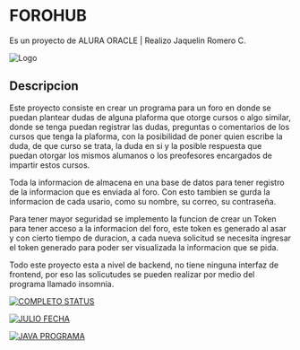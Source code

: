 # FOROHUB

Es un proyecto de ALURA ORACLE | Realizo Jaquelin Romero C.


![Logo](https://img.freepik.com/vector-premium/si-cruza-simbolo-signo-pregunta-punto-exclamacion-icono-ilustracion-vectorial_664675-1745.jpg?w=360)


## Descripcion 

Este proyecto consiste en crear un programa para un foro en donde se puedan plantear dudas de alguna plaforma que otorge cursos o algo similar, donde se tenga puedan registrar las dudas, preguntas o comentarios de los cursos que tenga la plaforma, con la posibilidad de poner quien escribe la duda, de que curso se trata, la duda en si y la posible respuesta que puedan otorgar los mismos alumanos o los preofesores encargados de impartir estos cursos.

Toda la informacion de almacena en una base de datos para tener registro de la informacion que es enviada al foro. Con esto tambien se gurda la informacion de cada usario, como su nombre, su correo, su contraseña. 

Para tener mayor seguridad se implemento la funcion de crear un Token para tener acceso a la informacion del foro, este token es generado al asar y con cierto tiempo de duracion, a cada nueva solicitud se necesita ingresar el token generado para poder ser visualizada la informacion que se pida.

Todo este proyecto esta a nivel de backend, no tiene ninguna interfaz de frontend, por eso las solicutudes se pueden realizar por medio del programa llamado insomnia. 


[![COMPLETO STATUS](https://img.shields.io/badge/STATUS-COMPLETO-green.svg)](https://choosealicense.com/licenses/mit/) 

[![JULIO FECHA](https://img.shields.io/badge/FECHA-JULIO_2024-yellow.svg)](https://opensource.org/licenses/)

[![JAVA PROGRAMA](https://img.shields.io/badge/PROGRAMA-JAVA-blue.svg)](http://www.gnu.org/licenses/agpl-3.0)
